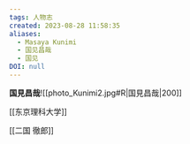 ```yaml
---
tags: 人物志
created: 2023-08-28 11:58:35
aliases:
  - Masaya Kunimi
  - 国见昌哉
  - 国见
DOI: null
---
```


**国見昌哉**![[photo_Kunimi2.jpg#R|国見昌哉|200]]

[[东京理科大学]]

[[二国 徹郎]]
